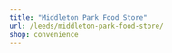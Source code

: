 ```yaml
---
title: "Middleton Park Food Store"
url: /leeds/middleton-park-food-store/
shop: convenience
---
```

